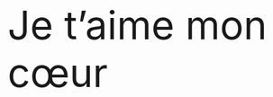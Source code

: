 <html>
<head>
  <title>Texte avec une police d'écriture énorme</title>
  <style>
    /* Utilisation de la propriété font-size pour agrandir le texte */
    .huge-text {
      font-size: 5em; /* Taille de police énorme */
    }
  </style>
</head>
<body>
  <div class="huge-text">
    Je t’aime mon cœur
  </div>
</body>
</html>










































</section>

</article>



